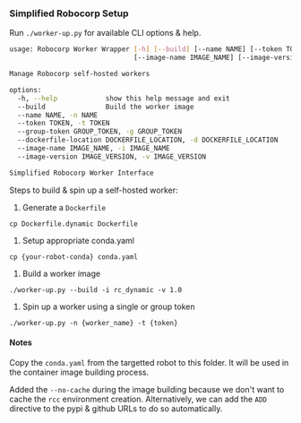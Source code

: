 ### Simplified Robocorp Setup

Run `./worker-up.py` for available CLI options & help.

```bash
usage: Robocorp Worker Wrapper [-h] [--build] [--name NAME] [--token TOKEN] [--group-token GROUP_TOKEN] [--dockerfile-location DOCKERFILE_LOCATION]
                               [--image-name IMAGE_NAME] [--image-version IMAGE_VERSION]

Manage Robocorp self-hosted workers

options:
  -h, --help            show this help message and exit
  --build               Build the worker image
  --name NAME, -n NAME
  --token TOKEN, -t TOKEN
  --group-token GROUP_TOKEN, -g GROUP_TOKEN
  --dockerfile-location DOCKERFILE_LOCATION, -d DOCKERFILE_LOCATION
  --image-name IMAGE_NAME, -i IMAGE_NAME
  --image-version IMAGE_VERSION, -v IMAGE_VERSION

Simplified Robocorp Worker Interface
```

Steps to build & spin up a self-hosted worker:

1. Generate a `Dockerfile`

`cp Dockerfile.dynamic Dockerfile`

1. Setup appropriate conda.yaml

`cp {your-robot-conda} conda.yaml`

1. Build a worker image

`./worker-up.py --build -i rc_dynamic -v 1.0`

1. Spin up a worker using a single or group token

`./worker-up.py -n {worker_name} -t {token}`


#### Notes

Copy the `conda.yaml` from the targetted robot to this folder. It will be used in the container image building process.

Added the `--no-cache` during the image building because we don't want to cache the `rcc` environment creation. Alternatively, we can add the `ADD` directive to the pypi & github URLs to do so automatically.
